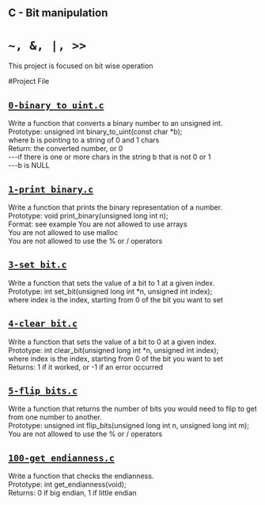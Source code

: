 ## C - Bit manipulation
# `~, &, |, >>`
This project is focused on bit wise operation

#Project File


## [`0-binary_to_uint.c`](0-binary_to_uint.c)
Write a function that converts a binary number to an unsigned int.\
Prototype: unsigned int binary_to_uint(const char *b);\
where b is pointing to a string of 0 and 1 chars\
Return: the converted number, or 0\
---if there is one or more chars in the string b that is not 0 or 1\
---b is NULL

## [`1-print_binary.c`](1-print_binary.c)
Write a function that prints the binary representation of a number.\
Prototype: void print_binary(unsigned long int n);\
Format: see example You are not allowed to use arrays\
You are not allowed to use malloc\
    You are not allowed to use the % or / operators

## [`3-set_bit.c`](3-set_bit.c)
Write a function that sets the value of a bit to 1 at a given index.\
	      Prototype: int set_bit(unsigned long int *n, unsigned int index);\
	      where index is the index, starting from 0 of the bit you want to set

## [`4-clear_bit.c`](4-clear_bit.c)
Write a function that sets the value of a bit to 0 at a given index.\
	      Prototype: int clear_bit(unsigned long int *n, unsigned int index);\
	      where index is the index, starting from 0 of the bit you want to set\
	      Returns: 1 if it worked, or -1 if an error occurred

## [`5-flip_bits.c`](5-flip_bits.c)
Write a function that returns the number of bits you would need to flip to get from one number to another.\
	      Prototype: unsigned int flip_bits(unsigned long int n, unsigned long int m);\
	      You are not allowed to use the % or / operators

## [`100-get_endianness.c`](100-get_endianness.c)
Write a function that checks the endianness.\
	      Prototype: int get_endianness(void);\
	      Returns: 0 if big endian, 1 if little endian
